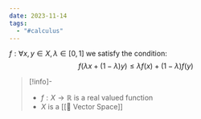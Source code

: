 ```yaml
---
date: 2023-11-14
tags:
  - "#calculus"
---
```

$f: \forall x,y \in X, \lambda \in [0,1]$ we satisfy the condition:
$$f(\lambda x + ( 1- \lambda ) y ) \leq \lambda f(x) + ( 1-\lambda ) f(y)$$

>[!info]-
> - $f: X \rightarrow \mathbb{R}$ is a real valued function
> - $X$ is a [[📘 Vector Space]]